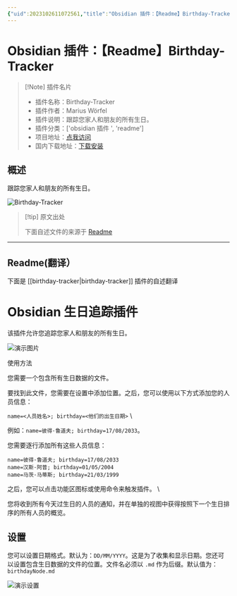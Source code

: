 ```yaml
---
{"uid":2023102611072561,"title":"Obsidian 插件：【Readme】Birthday-Tracker","tags":["obsidian插件","readme"],"description":"跟踪您家人和朋友的所有生日。","author":"AI","type":"readme","draft":false,"editable":false,"modified":20230101000000,"dg-publish":true,"permalink":"/lake-of-knowledge/10-obsidian/obsidian/readme/birthday-tracker-readme/","dgPassFrontmatter":true}
---
```



# Obsidian 插件：【Readme】Birthday-Tracker

> [!Note] 插件名片
> - 插件名称：Birthday-Tracker
> - 插件作者：Marius Wörfel
> - 插件说明：跟踪您家人和朋友的所有生日。
> - 插件分类：['obsidian 插件 ', 'readme']
> - 项目地址：[点我访问](https://github.com/Raboro/Obsidian-Birthday-Tracker-Plugin)
> - 国内下载地址：[下载安装](https://pkmer.cn/products/plugin/pluginMarket/?birthday-tracker)

## 概述

跟踪您家人和朋友的所有生日。

![Birthday-Tracker](https://cdn.pkmer.cn/covers/birthday-tracker.png!pkmer)

> [!tip] 原文出处
>
>下面自述文件的来源于 [Readme](https://ghproxy.net/https://raw.githubusercontent.com/Raboro/Obsidian-Birthday-Tracker-Plugin/master/README.md)
>

---

## Readme(翻译）

下面是 [[birthday-tracker\|birthday-tracker]] 插件的自述翻译

# Obsidian 生日追踪插件

该插件允许您追踪您家人和朋友的所有生日。

![演示图片](assets/demoPlugin.png)

使用方法

您需要一个包含所有生日数据的文件。

要找到此文件，您需要在设置中添加位置。之后，您可以使用以下方式添加您的人员信息：

``name=<人员姓名>; birthday=<他们的出生日期>`` \

例如：``name=彼得·鲁道夫; birthday=17/08/2033``。

您需要逐行添加所有这些人员信息：

```
name=彼得·鲁道夫; birthday=17/08/2033
name=汉斯·阿普; birthday=01/05/2004
name=马茨·马蒂斯; birthday=21/03/1999
```

之后，您可以点击功能区图标或使用命令来触发插件。 \

您将收到所有今天过生日的人员的通知，并在单独的视图中获得按照下一个生日排序的所有人员的概览。

## 设置

您可以设置日期格式。默认为：``DD/MM/YYYY``。这是为了收集和显示日期。您还可以设置包含生日数据的文件的位置。文件名必须以 `.md` 作为后缀。默认值为：`birthdayNode.md`

![演示设置](assets/demoSettings.png)
